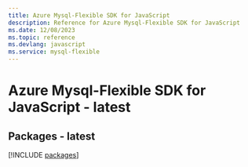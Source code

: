 ```yaml
---
title: Azure Mysql-Flexible SDK for JavaScript
description: Reference for Azure Mysql-Flexible SDK for JavaScript
ms.date: 12/08/2023
ms.topic: reference
ms.devlang: javascript
ms.service: mysql-flexible
---
```

# Azure Mysql-Flexible SDK for JavaScript - latest
## Packages - latest
[!INCLUDE [packages](mysql-flexible-index.md)]